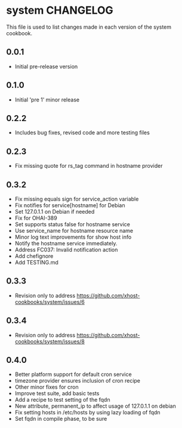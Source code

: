 system CHANGELOG
================

This file is used to list changes made in each version of the system cookbook.

0.0.1
-----
- Initial pre-release version

0.1.0
-----
- Initial 'pre 1' minor release

0.2.2
-----
- Includes bug fixes, revised code and more testing files

0.2.3
-----
- Fix missing quote for rs_tag command in hostname provider

0.3.2
-----
- Fix missing equals sign for service_action variable
- Fix notifies for service[hostname] for Debian
- Set 127.0.1.1 on Debian if needed
- Fix for OHAI-389
- Set supports status false for hostname service
- Use service_name for hostname resource name
- Minor log text improvements for show host info
- Notify the hostname service immediately.
- Address FC037: Invalid notification action
- Add chefignore
- Add TESTING.md

0.3.3
-----
- Revision only to address https://github.com/xhost-cookbooks/system/issues/6

0.3.4
-----
- Revision only to address https://github.com/xhost-cookbooks/system/issues/8

0.4.0
-----
- Better platform support for default cron service
- timezone provider ensures inclusion of cron recipe
- Other minor fixes for cron
- Improve test suite, add basic tests
- Add a recipe to test setting of the fqdn
- New attribute, permanent_ip to affect usage of 127.0.1.1 on debian
- Fix setting hosts in /etc/hosts by using lazy loading of fqdn
- Set fqdn in compile phase, to be sure

